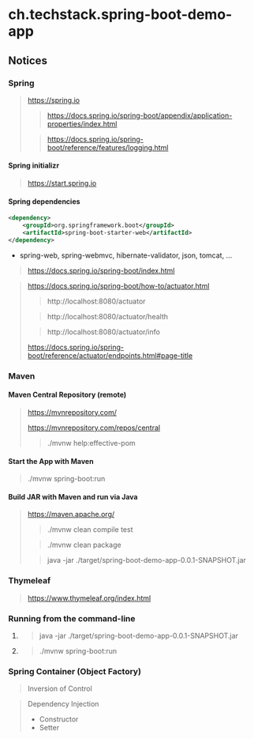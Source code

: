 # ch.techstack.spring-boot-demo-app

## Notices

### Spring
> https://spring.io
> 
> > https://docs.spring.io/spring-boot/appendix/application-properties/index.html
> 
> > https://docs.spring.io/spring-boot/reference/features/logging.html
> 

#### Spring initializr
> https://start.spring.io
>

#### Spring dependencies
```xml
<dependency>
    <groupId>org.springframework.boot</groupId>
    <artifactId>spring-boot-starter-web</artifactId>
</dependency>
```
* spring-web, spring-webmvc, hibernate-validator, json, tomcat, ...

> https://docs.spring.io/spring-boot/index.html

> https://docs.spring.io/spring-boot/how-to/actuator.html
> > http://localhost:8080/actuator
> 
> > http://localhost:8080/actuator/health
>
> > http://localhost:8080/actuator/info
> 
> https://docs.spring.io/spring-boot/reference/actuator/endpoints.html#page-title
>

### Maven

#### Maven Central Repository (remote)
> https://mvnrepository.com/
> 
> https://mvnrepository.com/repos/central
> 
> > ./mvnw help:effective-pom
> 

#### Start the App with Maven
> ./mvnw spring-boot:run
> 

#### Build JAR with Maven and run via Java
> https://maven.apache.org/
> > ./mvnw clean compile test
> 
> > ./mvnw clean package
> 
> > java -jar ./target/spring-boot-demo-app-0.0.1-SNAPSHOT.jar
> 

### Thymeleaf
> https://www.thymeleaf.org/index.html
> 

### Running from the command-line
1. > java -jar ./target/spring-boot-demo-app-0.0.1-SNAPSHOT.jar
2. >./mvnw spring-boot:run

### Spring Container (Object Factory)
> Inversion of Control

> Dependency Injection
> - Constructor
> - Setter
